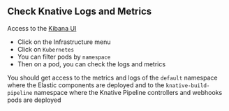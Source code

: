 ## Check Knative Logs and Metrics

Access to the  [Kibana UI](https://[[HOST_SUBDOMAIN]]-30601-[[KATACODA_HOST]].environments.katacoda.com/)

* Click on the Infrastructure menu
* Click on `Kubernetes`
* You can filter pods by `namespace`
* Then on a pod, you can check the logs and metrics

You should get access to the metrics and logs of the `default` namespace where the Elastic components are deployed and to the `knative-build-pipeline` namespace where the Knative Pipeline controllers and webhooks pods are deployed